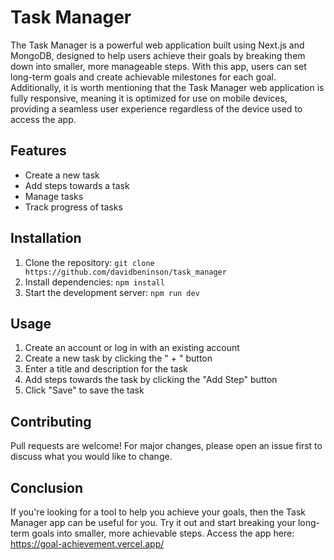 # Task Manager

The Task Manager is a powerful web application built using Next.js and MongoDB, designed to help users achieve their goals by breaking them down into smaller, more manageable steps. With this app, users can set long-term goals and create achievable milestones for each goal.
Additionally, it is worth mentioning that the Task Manager web application is fully responsive, meaning it is optimized for use on mobile devices, providing a seamless user experience regardless of the device used to access the app.

## Features

- Create a new task
- Add steps towards a task
- Manage tasks
- Track progress of tasks

## Installation

1. Clone the repository: `git clone https://github.com/davidbeninson/task_manager`
2. Install dependencies: `npm install`
3. Start the development server: `npm run dev`

## Usage

1. Create an account or log in with an existing account
2. Create a new task by clicking the " + " button
3. Enter a title and description for the task
4. Add steps towards the task by clicking the "Add Step" button
5. Click "Save" to save the task

## Contributing

Pull requests are welcome! For major changes, please open an issue first to discuss what you would like to change.

## Conclusion

If you're looking for a tool to help you achieve your goals, then the Task Manager app can be useful for you. Try it out and start breaking your long-term goals into smaller, more achievable steps. Access the app here: https://goal-achievement.vercel.app/ 

